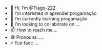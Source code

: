 - 👋 Hi, I’m @Tiago-222
- 👀 I’m interested in aprender progamação
- 🌱 I’m currently learning progamação
- 💞️ I’m looking to collaborate on ...
- 📫 How to reach me ...
- 😄 Pronouns: ...
- ⚡ Fun fact: ...

<!---
Tiago-222/Tiago-222 is a ✨ special ✨ repository because its `README.md` (this file) appears on your GitHub profile.
You can click the Preview link to take a look at your changes.
--->
